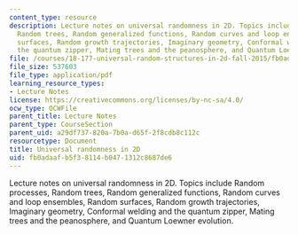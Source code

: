 ```yaml
---
content_type: resource
description: Lecture notes on universal randomness in 2D. Topics include Random processes,
  Random trees, Random generalized functions, Random curves and loop ensembles, Random
  surfaces, Random growth trajectories, Imaginary geometry, Conformal welding and
  the quantum zipper, Mating trees and the peanosphere, and Quantum Loewner evolution.
file: /courses/18-177-universal-random-structures-in-2d-fall-2015/fb0adaafb5f38114b0471312c8687de6_MIT18_177F15_LECNOTES.pdf
file_size: 537603
file_type: application/pdf
learning_resource_types:
- Lecture Notes
license: https://creativecommons.org/licenses/by-nc-sa/4.0/
ocw_type: OCWFile
parent_title: Lecture Notes
parent_type: CourseSection
parent_uid: a29df737-820a-7b0a-d65f-2f8cdb8c112c
resourcetype: Document
title: Universal randomness in 2D
uid: fb0adaaf-b5f3-8114-b047-1312c8687de6
---
```

Lecture notes on universal randomness in 2D. Topics include Random processes, Random trees, Random generalized functions, Random curves and loop ensembles, Random surfaces, Random growth trajectories, Imaginary geometry, Conformal welding and the quantum zipper, Mating trees and the peanosphere, and Quantum Loewner evolution.